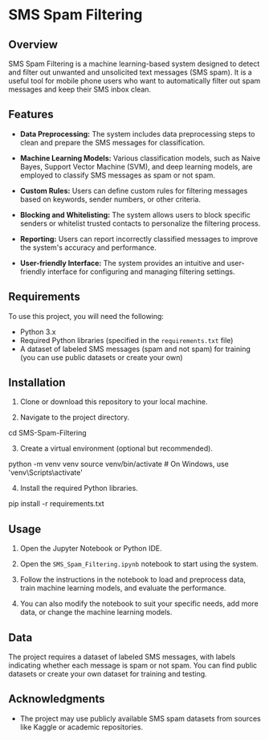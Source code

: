 
# SMS Spam Filtering

## Overview

SMS Spam Filtering is a machine learning-based system designed to detect and filter out unwanted and unsolicited text messages (SMS spam). It is a useful tool for mobile phone users who want to automatically filter out spam messages and keep their SMS inbox clean.

## Features

- **Data Preprocessing:** The system includes data preprocessing steps to clean and prepare the SMS messages for classification.

- **Machine Learning Models:** Various classification models, such as Naive Bayes, Support Vector Machine (SVM), and deep learning models, are employed to classify SMS messages as spam or not spam.

- **Custom Rules:** Users can define custom rules for filtering messages based on keywords, sender numbers, or other criteria.

- **Blocking and Whitelisting:** The system allows users to block specific senders or whitelist trusted contacts to personalize the filtering process.

- **Reporting:** Users can report incorrectly classified messages to improve the system's accuracy and performance.

- **User-friendly Interface:** The system provides an intuitive and user-friendly interface for configuring and managing filtering settings.

## Requirements

To use this project, you will need the following:

- Python 3.x
- Required Python libraries (specified in the `requirements.txt` file)
- A dataset of labeled SMS messages (spam and not spam) for training (you can use public datasets or create your own)

## Installation

1. Clone or download this repository to your local machine.

2. Navigate to the project directory.

cd SMS-Spam-Filtering


3. Create a virtual environment (optional but recommended).

python -m venv venv
source venv/bin/activate # On Windows, use 'venv\Scripts\activate'


4. Install the required Python libraries.

pip install -r requirements.txt


## Usage

1. Open the Jupyter Notebook or Python IDE.

2. Open the `SMS_Spam_Filtering.ipynb` notebook to start using the system.

3. Follow the instructions in the notebook to load and preprocess data, train machine learning models, and evaluate the performance.

4. You can also modify the notebook to suit your specific needs, add more data, or change the machine learning models.

## Data

The project requires a dataset of labeled SMS messages, with labels indicating whether each message is spam or not spam. You can find public datasets or create your own dataset for training and testing.


## Acknowledgments

- The project may use publicly available SMS spam datasets from sources like Kaggle or academic repositories.


